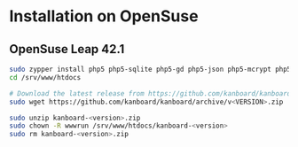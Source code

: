 Installation on OpenSuse
========================

OpenSuse Leap 42.1
------------------

```bash
sudo zypper install php5 php5-sqlite php5-gd php5-json php5-mcrypt php5-mbstring php5-openssl
cd /srv/www/htdocs

# Download the latest release from https://github.com/kanboard/kanboard/releases
sudo wget https://github.com/kanboard/kanboard/archive/v<VERSION>.zip

sudo unzip kanboard-<version>.zip
sudo chown -R wwwrun /srv/www/htdocs/kanboard-<version>
sudo rm kanboard-<version>.zip
```

